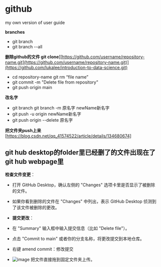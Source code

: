 # github
my own version of user guide


**branches**
 - git branch
 - git branch --all

**删除github的文件 git clone**[[https://github.com/username/repository-name.git](https://github.com/username/repository-name.git)](https://github.com/lukalee/introduction-to-data-science.git)

 - cd repository-name git rm “file name” 
 - git commit -m "Delete file from repository"  
 - git push origin main


**改名字** 

 - git branch git branch -m 原名字 newName新名字  
 - git push -u origin newName新名字  
 - git push origin --delete 原名字



**把文件夹push上来**
[https://blog.csdn.net/qq_41574522/article/details/134680674]


## **git hub desktop的folder里已经删了的文件出现在了git hub webpage里**

**检查文件变更**：
-   打开 GitHub Desktop，确认左侧的 "Changes" 选项卡里是否显示了被删除的文件。
-   如果你看到删除的文件在 "Changes" 中列出，表示 GitHub Desktop 侦测到了该文件被删除的更改。

- **提交更改**：
-   在 "Summary" 输入框中输入提交信息（比如 "Delete file"）。
-   点击 "Commit to main" 或者你的分支名称，将更改提交到本地仓库。
-   右键 amend commit：修改提交
-   ![image](https://github.com/user-attachments/assets/97f6cfa7-b6d8-4c38-9da4-509b720c0309) 把文件直接拖到固定文件夹上传。
